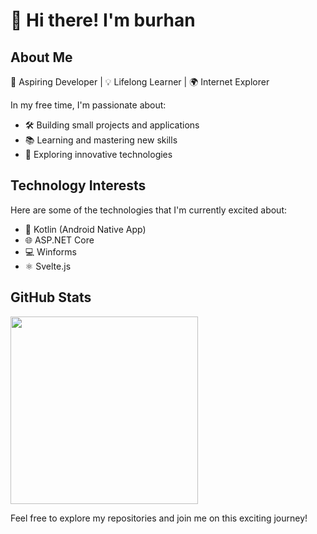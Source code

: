 # 👋 Hi there! I'm burhan

## About Me

🚀 Aspiring Developer | 💡 Lifelong Learner | 🌍 Internet Explorer

In my free time, I'm passionate about:

- 🛠️ Building small projects and applications
- 📚 Learning and mastering new skills
- 🌱 Exploring innovative technologies

## Technology Interests

Here are some of the technologies that I'm currently excited about:

- 📱 Kotlin (Android Native App)
- 🌐 ASP.NET Core
- 💻 Winforms
- ⚛️ Svelte.js
## GitHub Stats

<img src="https://github-readme-stats.vercel.app/api/top-langs/?username=rmxburhan&langs_count=10"  width="300px">

[//]: <> (## Visitor Count)

[//]: <> ("https://moe-counter.glitch.me/get/@rmxburhan")

Feel free to explore my repositories and join me on this exciting journey!
